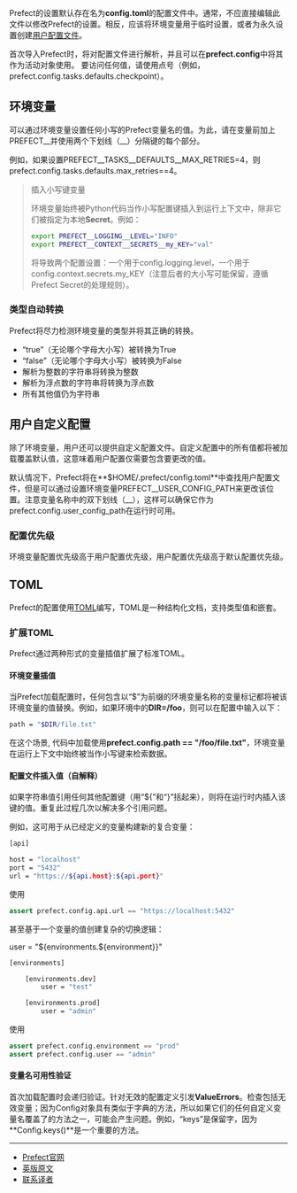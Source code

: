 Prefect的设置默认存在名为**config.toml**的配置文件中。通常，不应直接编辑此文件以修改Prefect的设置。相反，应该将环境变量用于临时设置，或者为永久设置创建[用户配置文件](https://docs.prefect.io/core/concepts/configuration.html#user-configuration)。

首次导入Prefect时，将对配置文件进行解析，并且可以在**prefect.config**中将其作为活动对象使用。 要访问任何值，请使用点号（例如，prefect.config.tasks.defaults.checkpoint）。

## 环境变量

可以通过环境变量设置任何小写的Prefect变量名的值。为此，请在变量前加上PREFECT__并使用两个下划线（__）分隔键的每个部分。

例如，如果设置PREFECT__TASKS__DEFAULTS__MAX_RETRIES=4，则prefect.config.tasks.defaults.max_retries==4。

> 
> 插入小写键变量
> 
> 环境变量始终被Python代码当作小写配置键插入到运行上下文中，除非它们被指定为本地**Secret**。例如：
> 
> ````bash
> export PREFECT__LOGGING__LEVEL="INFO"
> export PREFECT__CONTEXT__SECRETS__my_KEY="val"
> ````
> 
> 将导致两个配置设置：一个用于config.logging.level，一个用于config.context.secrets.my_KEY（注意后者的大小写可能保留，遵循Prefect Secret的处理规则）。
> 

### 类型自动转换

Prefect将尽力检测环境变量的类型并将其正确的转换。

 - “true”（无论哪个字母大小写）被转换为True
 - “false”（无论哪个字母大小写）被转换为False
 - 解析为整数的字符串将转换为整数
 - 解析为浮点数的字符串将转换为浮点数
 - 所有其他值仍为字符串

## 用户自定义配置

除了环境变量，用户还可以提供自定义配置文件。自定义配置中的所有值都将被加载覆盖默认值，这意味着用户配置仅需要包含要更改的值。

默认情况下，Prefect将在**$HOME/.prefect/config.toml**中查找用户配置文件，但是可以通过设置环境变量PREFECT__USER_CONFIG_PATH来更改该位置。注意变量名称中的双下划线（__），这样可以确保它作为prefect.config.user_config_path在运行时可用。

### 配置优先级

环境变量配置优先级高于用户配置优先级，用户配置优先级高于默认配置优先级。

## TOML

Prefect的配置使用[TOML](https://github.com/toml-lang/toml)编写，TOML是一种结构化文档，支持类型值和嵌套。

### 扩展TOML

Prefect通过两种形式的变量插值扩展了标准TOML。

#### 环境变量插值

当Prefect加载配置时，任何包含以“$”为前缀的环境变量名称的变量标记都将被该环境变量的值替换。例如，如果环境中的**DIR=/foo**，则可以在配置中输入以下：

````bash
path = "$DIR/file.txt"
````

在这个场景, 代码中加载使用**prefect.config.path == "/foo/file.txt"**，环境变量在运行上下文中始终被当作小写键来检索数据。

#### 配置文件插入值（自解释）

如果字符串值引用任何其他配置键（用“${”和“}”括起来），则将在运行时内插入该键的值。重复此过程几次以解决多个引用问题。

例如，这可用于从已经定义的变量构建新的复合变量：

````bash
[api]

host = "localhost"
port = "5432"
url = "https://${api.host}:${api.port}"
````

使用

````Python
assert prefect.config.api.url == "https://localhost:5432"
````

甚至基于一个变量的值创建复杂的切换逻辑：

user = "${environments.${environment}}"

````bash
[environments]

    [environments.dev]
        user = "test"

    [environments.prod]
        user = "admin"
````

使用

````Python
assert prefect.config.environment == "prod"
assert prefect.config.user == "admin"
````

#### 变量名可用性验证

首次加载配置时会递归验证。针对无效的配置定义引发**ValueErrors**。检查包括无效变量；因为Config对象具有类似于字典的方法，所以如果它们的任何自定义变量名覆盖了的方法之一，可能会产生问题。例如，“keys”是保留字，因为**Config.keys()**是一个重要的方法。

***

- [Prefect官网](https://www.prefect.io/)
- [英版原文](https://docs.prefect.io/core/concepts/configuration.html)
- [联系译者](https://github.com/listen-lavender)
